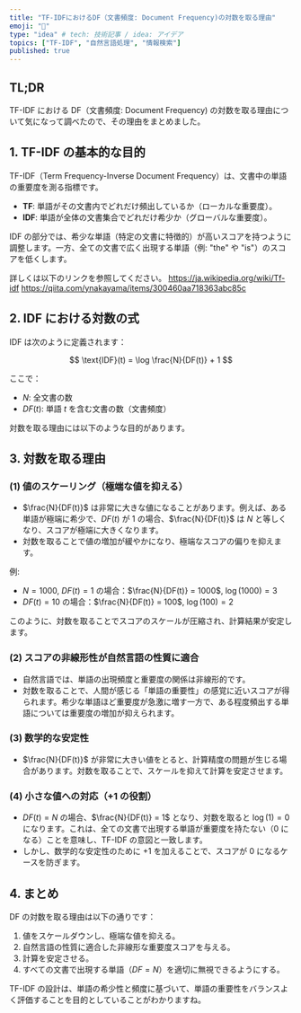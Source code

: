 ```yaml
---
title: "TF-IDFにおけるDF（文書頻度: Document Frequency)の対数を取る理由"
emoji: "🫠"
type: "idea" # tech: 技術記事 / idea: アイデア
topics: ["TF-IDF", "自然言語処理", "情報検索"]
published: true
---
```


## TL;DR

TF-IDF における DF（文書頻度: Document Frequency) の対数を取る理由について気になって調べたので、その理由をまとめました。

## 1. TF-IDF の基本的な目的

TF-IDF（Term Frequency-Inverse Document Frequency）は、文書中の単語の重要度を測る指標です。

- **TF**: 単語がその文書内でどれだけ頻出しているか（ローカルな重要度）。
- **IDF**: 単語が全体の文書集合でどれだけ希少か（グローバルな重要度）。

IDF の部分では、希少な単語（特定の文書に特徴的）が高いスコアを持つように調整します。一方、全ての文書で広く出現する単語（例: "the" や "is"）のスコアを低くします。

詳しくは以下のリンクを参照してください。
https://ja.wikipedia.org/wiki/Tf-idf
https://qiita.com/ynakayama/items/300460aa718363abc85c

## 2. IDF における対数の式

IDF は次のように定義されます：

$$
\text{IDF}(t) = \log \frac{N}{DF(t)} + 1
$$

ここで：

- $N$: 全文書の数
- $DF(t)$: 単語 $t$ を含む文書の数（文書頻度）

対数を取る理由には以下のような目的があります。

## 3. 対数を取る理由

### (1) 値のスケーリング（極端な値を抑える）

- $\frac{N}{DF(t)}$ は非常に大きな値になることがあります。例えば、ある単語が極端に希少で、$DF(t)$ が 1 の場合、$\frac{N}{DF(t)}$ は $N$ と等しくなり、スコアが極端に大きくなります。
- 対数を取ることで値の増加が緩やかになり、極端なスコアの偏りを抑えます。

例:

- $N = 1000$, $DF(t) = 1$ の場合：$\frac{N}{DF(t)} = 1000$, $\log(1000) = 3$
- $DF(t) = 10$ の場合：$\frac{N}{DF(t)} = 100$, $\log(100) = 2$

このように、対数を取ることでスコアのスケールが圧縮され、計算結果が安定します。

### (2) スコアの非線形性が自然言語の性質に適合

- 自然言語では、単語の出現頻度と重要度の関係は非線形的です。
- 対数を取ることで、人間が感じる「単語の重要性」の感覚に近いスコアが得られます。希少な単語ほど重要度が急激に増す一方で、ある程度頻出する単語については重要度の増加が抑えられます。

### (3) 数学的な安定性

- $\frac{N}{DF(t)}$ が非常に大きい値をとると、計算精度の問題が生じる場合があります。対数を取ることで、スケールを抑えて計算を安定させます。

### (4) 小さな値への対応（+1 の役割）

- $DF(t) = N$ の場合、$\frac{N}{DF(t)} = 1$ となり、対数を取ると $\log(1) = 0$ になります。これは、全ての文書で出現する単語が重要度を持たない（0 になる）ことを意味し、TF-IDF の意図と一致します。
- しかし、数学的な安定性のために $+1$ を加えることで、スコアが 0 になるケースを防ぎます。

## 4. まとめ

DF の対数を取る理由は以下の通りです：

1. 値をスケールダウンし、極端な値を抑える。
2. 自然言語の性質に適合した非線形な重要度スコアを与える。
3. 計算を安定させる。
4. すべての文書で出現する単語（$DF = N$）を適切に無視できるようにする。

TF-IDF の設計は、単語の希少性と頻度に基づいて、単語の重要性をバランスよく評価することを目的としていることがわかりますね。
